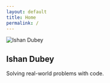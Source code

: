 ```yaml
---
layout: default
title: Home
permalink: /
---
```


<section class="hero-section">
  <img src="{{ '/assets/images/main_image.jpeg' | relative_url }}" alt="Ishan Dubey" class="hero-img">
  <h1>Ishan Dubey</h1>
  <p>Solving real-world problems with code.</p>
</section>
